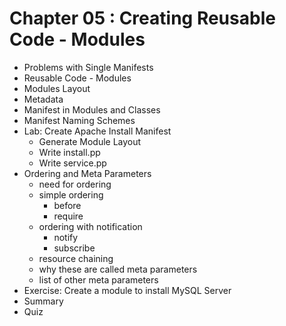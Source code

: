 #  Chapter 05  :  Creating Reusable Code - Modules
  - Problems with Single Manifests
  - Reusable Code - Modules
  - Modules Layout
  - Metadata
  - Manifest in Modules and Classes
  - Manifest Naming Schemes
  - Lab: Create Apache Install Manifest
    - Generate Module Layout
    - Write install.pp
    - Write service.pp
  - Ordering and Meta Parameters
    - need for ordering
    - simple ordering
      - before
      - require
    - ordering with notification
      - notify
      - subscribe
    - resource chaining
    - why these are called  meta parameters
    - list of other meta parameters
  - Exercise: Create a module to install MySQL Server
  - Summary
  - Quiz
